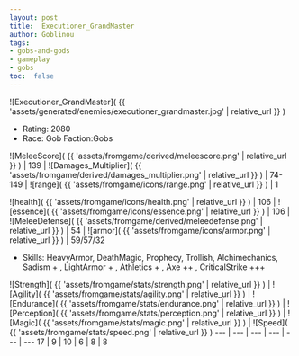 ```yaml
---
layout: post
title:  Executioner_GrandMaster
author: Goblinou
tags:
- gobs-and-gods
- gameplay
- gobs
toc:  false
---
```


![Executioner_GrandMaster]( {{ 'assets/generated/enemies/executioner_grandmaster.jpg' | relative_url }} )
- Rating: 2080
- Race: Gob  Faction:Gobs

![MeleeScore]( {{ 'assets/fromgame/derived/meleescore.png' | relative_url }} ) | 139 | ![Damages_Multiplier]( {{ 'assets/fromgame/derived/damages_multiplier.png' | relative_url }} ) | 74-149 | ![range]( {{ 'assets/fromgame/icons/range.png' | relative_url }} ) | 1


![health]( {{ 'assets/fromgame/icons/health.png' | relative_url }} ) | 106 | ![essence]( {{ 'assets/fromgame/icons/essence.png' | relative_url }} ) | 106 | ![MeleeDefense]( {{ 'assets/fromgame/derived/meleedefense.png' | relative_url }} ) | 54 | ![armor]( {{ 'assets/fromgame/icons/armor.png' | relative_url }} ) | 59/57/32

* Skills: HeavyArmor, DeathMagic, Prophecy, Trollish, Alchimechanics, Sadism + , LightArmor + , Athletics + , Axe ++ , CriticalStrike +++ 

![Strength]( {{ 'assets/fromgame/stats/strength.png' | relative_url }} ) | ![Agility]( {{ 'assets/fromgame/stats/agility.png' | relative_url }} ) | ![Endurance]( {{ 'assets/fromgame/stats/endurance.png' | relative_url }} ) | ![Perception]( {{ 'assets/fromgame/stats/perception.png' | relative_url }} ) | ![Magic]( {{ 'assets/fromgame/stats/magic.png' | relative_url }} ) | ![Speed]( {{ 'assets/fromgame/stats/speed.png' | relative_url }} )
--- | --- | --- | --- | --- | ---
17 | 9 | 10 | 6 | 8 | 8
